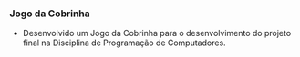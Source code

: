 ### Jogo da Cobrinha 
- Desenvolvido um Jogo da Cobrinha para o desenvolvimento do projeto final na Disciplina de Programação de Computadores.
